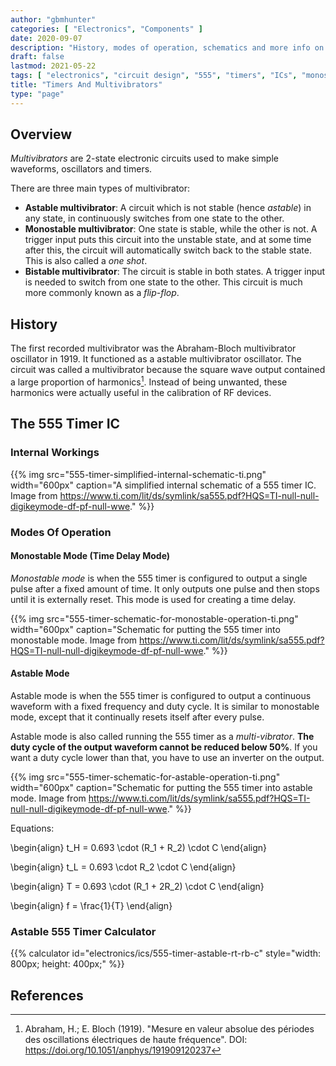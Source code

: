 ```yaml
---
author: "gbmhunter"
categories: [ "Electronics", "Components" ]
date: 2020-09-07
description: "History, modes of operation, schematics and more info on the timers and multivibrators."
draft: false
lastmod: 2021-05-22
tags: [ "electronics", "circuit design", "555", "timers", "ICs", "monostable", "astable", "PWM", "duty cycle", "multi-vibrator" ]
title: "Timers And Multivibrators"
type: "page"
---
```


## Overview

_Multivibrators_ are 2-state electronic circuits used to make simple waveforms, oscillators and timers.

There are three main types of multivibrator:

- **Astable multivibrator**: A circuit which is not stable (hence _astable_) in any state, in continuously switches from one state to the other.
- **Monostable multivibrator**: One state is stable, while the other is not. A trigger input puts this circuit into the unstable state, and at some time after this, the circuit will automatically switch back to the stable state. This is also called a _one shot_.
- **Bistable multivibrator**: The circuit is stable in both states. A trigger input is needed to switch from one state to the other. This circuit is much more commonly known as a _flip-flop_.

## History

The first recorded multivibrator was the Abraham-Bloch multivibrator oscillator in 1919. It functioned as a astable multivibrator oscillator. The circuit was called a multivibrator because the square wave output contained a large proportion of harmonics[^abraham-bloch-1919-paper]. Instead of being unwanted, these harmonics were actually useful in the calibration of RF devices.

## The 555 Timer IC

### Internal Workings

{{% img src="555-timer-simplified-internal-schematic-ti.png" width="600px" caption="A simplified internal schematic of a 555 timer IC. Image from https://www.ti.com/lit/ds/symlink/sa555.pdf?HQS=TI-null-null-digikeymode-df-pf-null-wwe." %}}

### Modes Of Operation

#### Monostable Mode (Time Delay Mode)

_Monostable mode_ is when the 555 timer is configured to output a single pulse after a fixed amount of time. It only outputs one pulse and then stops until it is externally reset. This mode is used for creating a time delay.

{{% img src="555-timer-schematic-for-monostable-operation-ti.png" width="600px" caption="Schematic for putting the 555 timer into monostable mode. Image from https://www.ti.com/lit/ds/symlink/sa555.pdf?HQS=TI-null-null-digikeymode-df-pf-null-wwe." %}}

#### Astable Mode

Astable mode is when the 555 timer is configured to output a continuous waveform with a fixed frequency and duty cycle. It is similar to monostable mode, except that it continually resets itself after every pulse.

Astable mode is also called running the 555 timer as a _multi-vibrator_. **The duty cycle of the output waveform cannot be reduced below 50%**. If you want a duty cycle lower than that, you have to use an inverter on the output.

{{% img src="555-timer-schematic-for-astable-operation-ti.png" width="600px" caption="Schematic for putting the 555 timer into astable mode. Image from https://www.ti.com/lit/ds/symlink/sa555.pdf?HQS=TI-null-null-digikeymode-df-pf-null-wwe." %}}

Equations:

<p>\begin{align} t_H = 0.693 \cdot (R_1 + R_2) \cdot C \end{align}</p>

<p>\begin{align} t_L = 0.693 \cdot R_2 \cdot C \end{align}</p>

<p>\begin{align} T = 0.693 \cdot (R_1 + 2R_2) \cdot C \end{align}</p>

<p>\begin{align} f = \frac{1}{T} \end{align}</p>

### Astable 555 Timer Calculator

{{% calculator id="electronics/ics/555-timer-astable-rt-rb-c" style="width: 800px; height: 400px;" %}}

## References

[^abraham-bloch-1919-paper]: Abraham, H.; E. Bloch (1919). "Mesure en valeur absolue des périodes des oscillations électriques de haute fréquence". DOI: <https://doi.org/10.1051/anphys/191909120237>